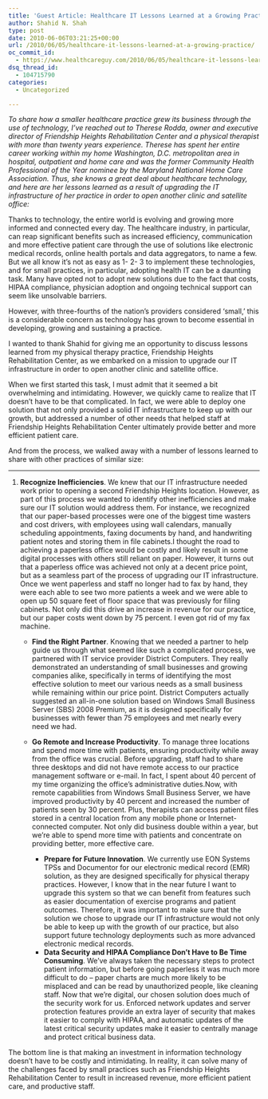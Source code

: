 ```yaml
---
title: 'Guest Article: Healthcare IT Lessons Learned at a Growing Practice'
author: Shahid N. Shah
type: post
date: 2010-06-06T03:21:25+00:00
url: /2010/06/05/healthcare-it-lessons-learned-at-a-growing-practice/
oc_commit_id:
  - https://www.healthcareguy.com/2010/06/05/healthcare-it-lessons-learned-at-a-growing-practice/1478770577
dsq_thread_id:
  - 104715790
categories:
  - Uncategorized

---
```

_To share how a smaller healthcare practice grew its business through the use of technology, I’ve reached out to Therese Rodda, owner and executive director of Friendship Heights Rehabilitation Center and a physical therapist with more than twenty years experience. Therese has spent her entire career working within my home Washington, D.C. metropolitan area in hospital, outpatient and home care and was the former Community Health Professional of the Year nominee by the Maryland National Home Care Association. Thus, she knows a great deal about healthcare technology, and here are her lessons learned as a result of upgrading the IT infrastructure of her practice in order to open another clinic and satellite office:_

Thanks to technology, the entire world is evolving and growing more informed and connected every day. The healthcare industry, in particular, can reap significant benefits such as increased efficiency, communication and more effective patient care through the use of solutions like electronic medical records, online health portals and data aggregators, to name a few. But we all know it’s not as easy as 1- 2- 3 to implement these technologies, and for small practices, in particular, adopting health IT can be a daunting task. Many have opted not to adopt new solutions due to the fact that costs, HIPAA compliance, physician adoption and ongoing technical support can seem like unsolvable barriers.

However, with three-fourths of the nation’s providers considered ‘small,’ this is a considerable concern as technology has grown to become essential in developing, growing and sustaining a practice.

I wanted to thank Shahid for giving me an opportunity to discuss lessons learned from my physical therapy practice, Friendship Heights Rehabilitation Center, as we embarked on a mission to upgrade our IT infrastructure in order to open another clinic and satellite office.

When we first started this task, I must admit that it seemed a bit overwhelming and intimidating. However, we quickly came to realize that IT doesn’t have to be that complicated. In fact, we were able to deploy one solution that not only provided a solid IT infrastructure to keep up with our growth, but addressed a number of other needs that helped staff at Friendship Heights Rehabilitation Center ultimately provide better and more efficient patient care.

And from the process, we walked away with a number of lessons learned to share with other practices of similar size:

 ****

  1. **Recognize Inefficiencies**. We knew that our IT infrastructure needed work prior to opening a second Friendship Heights location. However, as part of this process we wanted to identify other inefficiencies and make sure our IT solution would address them. For instance, we recognized that our paper-based processes were one of the biggest time wasters and cost drivers, with employees using wall calendars, manually scheduling appointments, faxing documents by hand, and handwriting patient notes and storing them in file cabinets.I thought the road to achieving a paperless office would be costly and likely result in some digital processes with others still reliant on paper. However, it turns out that a paperless office was achieved not only at a decent price point, but as a seamless part of the process of upgrading our IT infrastructure. 
    Once we went paperless and staff no longer had to fax by hand, they were each able to see two more patients a week and we were able to open up 50 square feet of floor space that was previously for filing cabinets. Not only did this drive an increase in revenue for our practice, but our paper costs went down by 75 percent. I even got rid of my fax machine.</li> 
    
      * **Find the Right** **Partner**. Knowing that we needed a partner to help guide us through what seemed like such a complicated process, we partnered with IT service provider District Computers. They really demonstrated an understanding of small businesses and growing companies alike, specifically in terms of identifying the most effective solution to meet our various needs as a small business while remaining within our price point. District Computers actually suggested an all-in-one solution based on Windows Small Business Server (SBS) 2008 Premium, as it is designed specifically for businesses with fewer than 75 employees and met nearly every need we had.
      * **Go Remote and Increase Productivity**. To manage three locations and spend more time with patients, ensuring productivity while away from the office was crucial. Before upgrading, staff had to share three desktops and did not have remote access to our practice management software or e-mail. In fact, I spent about 40 percent of my time organizing the office’s administrative duties.Now, with remote capabilities from Windows Small Business Server, we have improved productivity by 40 percent and increased the number of patients seen by 30 percent. Plus, therapists can access patient files stored in a central location from any mobile phone or Internet-connected computer. 
        Not only did business double within a year, but we’re able to spend more time with patients and concentrate on providing better, more effective care.</li> 
        
          * **Prepare for Future Innovation**. We currently use EON Systems TPSs and Documentor for our electronic medical record (EMR) solution, as they are designed specifically for physical therapy practices. However, I know that in the near future I want to upgrade this system so that we can benefit from features such as easier documentation of exercise programs and patient outcomes. Therefore, it was important to make sure that the solution we chose to upgrade our IT infrastructure would not only be able to keep up with the growth of our practice, but also support future technology deployments such as more advanced electronic medical records.
          * **Data Security and HIPAA Compliance Don’t Have to Be Time Consuming**. We’ve always taken the necessary steps to protect patient information, but before going paperless it was much more difficult to do – paper charts are much more likely to be misplaced and can be read by unauthorized people, like cleaning staff. Now that we’re digital, our chosen solution does much of the security work for us. Enforced network updates and server protection features provide an extra layer of security that makes it easier to comply with HIPAA, and automatic updates of the latest critical security updates make it easier to centrally manage and protect critical business data.</ol> 
        
        The bottom line is that making an investment in information technology doesn’t have to be costly and intimidating. In reality, it can solve many of the challenges faced by small practices such as Friendship Heights Rehabilitation Center to result in increased revenue, more efficient patient care, and productive staff.